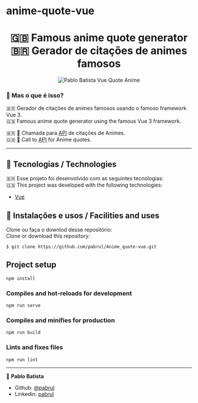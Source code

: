 # anime-quote-vue
  <h1 align="center">
  🇬🇧 Famous anime quote generator <br> 
  🇧🇷 Gerador de citações de animes famosos <br>
  </h1>
  
  <p align="center">
<img src="https://user-images.githubusercontent.com/55573363/127792278-f30783f7-cf48-467f-96ec-bfcc5f36d312.png" alt="Pablo Batista Vue Quote Anime" />
</p>

 ### 🤔 Mas o que é isso? 
 🇧🇷 Gerador de citações de animes famosos usando o famoso framework Vue 3. <br>
 🇬🇧 Famous anime quote generator using the famous Vue 3 framework. <br>


🇧🇷 💫 Chamada para [API](https://animechan.vercel.app/) de citações de Animes. <br>
🇬🇧 💫 Call to [API](https://animechan.vercel.app/) for Anime quotes.<br>

_________

## 🚀 Tecnologias / Technologies

🇧🇷 Esse projeto foi desenvolvido com as seguintes tecnologias:<br>
🇬🇧 This project was developed with the following technologies:<br>

- [Vue](https://v3.vuejs.org/)

## 🙅 Instalações e usos / Facilities and uses

Clone ou faça o downlod desse repositório:<br>
Clone or download this repository:<br>

```
$ git clone https://github.com/pabrul/Anime_quote-vue.git
```

## Project setup
```
npm install
```

### Compiles and hot-reloads for development
```
npm run serve
```

### Compiles and minifies for production
```
npm run build
```

### Lints and fixes files
```
npm run lint
```
_________

👤 **Pablo Batista**
* Github: [@pabrul](https://github.com/pabrul)
* Linkedin: [pabrul](linkedin.com/in/pablo-batista-16a7a7180/)
